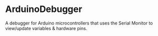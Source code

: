 # ArduinoDebugger
A debugger for Arduino microcontrollers that uses the Serial Monitor to view/update variables &amp; hardware pins.
